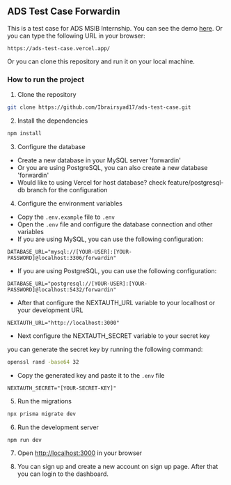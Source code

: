 ## ADS Test Case Forwardin

This is a test case for ADS MSIB Internship. You can see the demo [here](https://ads-test-case.vercel.app/). Or you can type the following URL in your browser:

```
https://ads-test-case.vercel.app/
```

Or you can clone this repository and run it on your local machine.

### How to run the project

1. Clone the repository

```bash
git clone https://github.com/Ibrairsyad17/ads-test-case.git
```

2. Install the dependencies

```bash
npm install
```

3. Configure the database

- Create a new database in your MySQL server 'forwardin'
- Or you are using PostgreSQL, you can also create a new database 'forwardin'
- Would like to using Vercel for host database? check feature/postgresql-db branch for the configuration

4. Configure the environment variables

- Copy the `.env.example` file to `.env`
- Open the `.env` file and configure the database connection and other variables
- If you are using MySQL, you can use the following configuration:

```
DATABASE_URL="mysql://[YOUR-USER]:[YOUR-PASSWORD]@localhost:3306/forwardin"
```

- If you are using PostgreSQL, you can use the following configuration:

```
DATABASE_URL="postgresql://[YOUR-USER]:[YOUR-PASSWORD]@localhost:5432/forwardin"
```

- After that configure the NEXTAUTH_URL variable to your localhost or your development URL

```
NEXTAUTH_URL="http://localhost:3000"
```

- Next configure the NEXTAUTH_SECRET variable to your secret key

you can generate the secret key by running the following command:

```bash
openssl rand -base64 32
```

- Copy the generated key and paste it to the `.env` file

```
NEXTAUTH_SECRET="[YOUR-SECRET-KEY]"
```

5. Run the migrations

```bash
npx prisma migrate dev
```

6. Run the development server

```bash
npm run dev
```

7. Open [http://localhost:3000](http://localhost:3000) in your browser

8. You can sign up and create a new account on sign up page. After that you can login to the dashboard.
